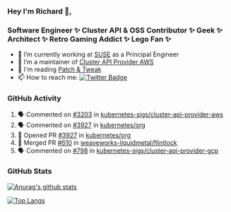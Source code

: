 ### Hey I'm Richard 👋, 

<h3 align="left">Software Engineer ✨ Cluster API & OSS Contributor ✨ Geek ✨ Architect ✨ Retro Gaming Addict ✨ Lego Fan ✨</h3>

- 🔭 I’m currently working at [SUSE](https://www.suse.com/) as a Principal Engineer
- 👯 I’m a maintainer of [Cluster API Provider AWS](https://github.com/kubernetes-sigs/cluster-api-provider-aws)
- 💬 I'm reading [Patch & Tweak](https://bjooks.com/products/patch-tweak-exploring-modular-synthesis)
- 📫 How to reach me: [![Twitter Badge](https://img.shields.io/badge/-@fruit_case-00acee?style=flat&logo=Twitter&logoColor=white)](https://twitter.com/intent/follow?screen_name=fruit_case "Follow on Twitter")

### GitHub Activity 

<!--START_SECTION:activity-->
1. 🗣 Commented on [#3203](https://github.com/kubernetes-sigs/cluster-api-provider-aws/issues/3203) in [kubernetes-sigs/cluster-api-provider-aws](https://github.com/kubernetes-sigs/cluster-api-provider-aws)
2. 🗣 Commented on [#3927](https://github.com/kubernetes/org/issues/3927) in [kubernetes/org](https://github.com/kubernetes/org)
3. 💪 Opened PR [#3927](https://github.com/kubernetes/org/pull/3927) in [kubernetes/org](https://github.com/kubernetes/org)
4. 🎉 Merged PR [#610](https://github.com/weaveworks-liquidmetal/flintlock/pull/610) in [weaveworks-liquidmetal/flintlock](https://github.com/weaveworks-liquidmetal/flintlock)
5. 🗣 Commented on [#798](https://github.com/kubernetes-sigs/cluster-api-provider-gcp/issues/798) in [kubernetes-sigs/cluster-api-provider-gcp](https://github.com/kubernetes-sigs/cluster-api-provider-gcp)
<!--END_SECTION:activity-->

### GitHub Stats

[![Anurag's github stats](https://github-readme-stats.vercel.app/api?username=richardcase&count_private=true&show_icons=true)](https://github.com/anuraghazra/github-readme-stats)

[![Top Langs](https://github-readme-stats.vercel.app/api/top-langs/?username=richardcase&hide=html&layout=compact)](https://github.com/anuraghazra/github-readme-stats)
